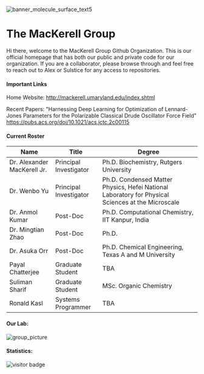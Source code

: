 ![banner_molecule_surface_text5](https://user-images.githubusercontent.com/11812946/167901785-f47fa24c-47b1-4676-b253-834026d4da2b.jpeg)

# The MacKerell Group

Hi there, welcome to the MacKerell Group Github Organization. This is our official homepage that has both our public and private code for our organization. 
If you are a collaborator, please browse through and feel free to reach out to Alex or Sulstice for any access to repositories.

#### Important Links

Home Website: http://mackerell.umaryland.edu/index.shtml

Recent Papers: "Harnessing Deep Learning for Optimization of Lennard-Jones Parameters for the Polarizable Classical Drude Oscillator Force Field"
https://pubs.acs.org/doi/10.1021/acs.jctc.2c00115

#### Current Roster

| Name | Title | Degree |
|-|-|-|
| Dr. Alexander MacKerell Jr. | Principal Investigator | Ph.D. Biochemistry, Rutgers University | 
| Dr. Wenbo Yu | Principal Investigator | Ph.D. Condensed Matter Physics, Hefei National Laboratory for Physical Sciences at the Microscale |
| Dr. Anmol Kumar | Post-Doc | Ph.D. Computational Chemistry, IIT Kanpur, India | 
| Dr. Mingtian Zhao | Post-Doc | Ph.D. |
| Dr. Asuka Orr | Post-Doc | Ph.D. Chemical Engineering, Texas A and M University |
| Payal Chatterjee | Graduate Student | TBA | 
| Suliman Sharif | Graduate Student | MSc. Organic Chemistry |
| Ronald Kasl | Systems Programmer | TBA |

#### Our Lab:

![group_picture](https://user-images.githubusercontent.com/11812946/167899178-f01584fa-a7b1-408f-8e8b-5ae75581e29c.jpeg)

#### Statistics:

![visitor badge](https://visitor-badge.glitch.me/badge?page_id=mackerell-lab)
